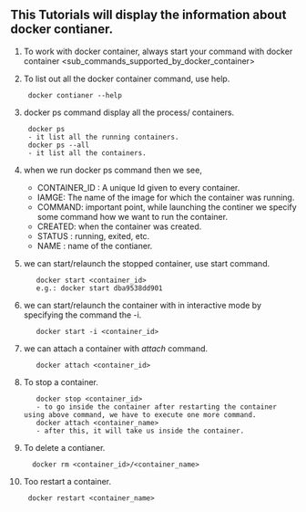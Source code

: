 ## This Tutorials will display the information about docker contianer.

1. To work with docker container, always start your command with docker container <sub_commands_supported_by_docker_container>

2. To list out all the docker container command, use help.
 
        docker contianer --help
3. docker ps command display all the process/ containers.
  
        docker ps
        - it list all the running containers.
        docker ps --all
        - it list all the containers.
        
4. when we run docker ps command then we see,
    
    - CONTAINER_ID : A unique Id given to every container.
    - IAMGE: The name of the image for which the container was running.
    - COMMAND: important point, while launching the continer we specify some command how we want to run the container.
    - CREATED: when the container was created.
    - STATUS : running, exited, etc.
    - NAME : name of the contianer.
    
5. we can start/relaunch the stopped container, use start command.

          docker start <container_id>
          e.g.: docker start dba9538dd901
    
6. we can start/relaunch the container with in interactive mode by specifying the command the -i.

          docker start -i <container_id>
          
7. we can attach a container with _attach_ command.

          docker attach <container_id>
          
8. To stop a container.

          docker stop <container_id>
          - to go inside the container after restarting the container using above command, we have to execute one more command.
          docker attach <container_name>
          - after this, it will take us inside the container.
          
9. To delete a contianer.

         docker rm <container_id>/<container_name>
         
10. Too restart a container.
  
         docker restart <container_name>
